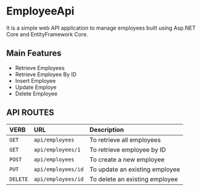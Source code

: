 # EmployeeApi

It is a simple web API application to manage employees built using Asp.NET Core and EntityFramework Core.

## Main Features

- Retrieve Employees
- Retrieve Employee By ID
- Insert Employee
- Update Employe
- Delete Employee

## API ROUTES

| VERB     | URL                | Description                    |
| :------- | :----------------- | :----------------------------- |
| `GET`    | `api/employees`    | To retrieve all employees      |
| `GET`    | `api/employees/1`  | To retrieve employee by ID     |
| `POST`   | `api/employees`    | To create a new employee       |
| `PUT`    | `api/employees/id` | To update an existing employee |
| `DELETE` | `api/employees/id` | To delete an existing employee |
